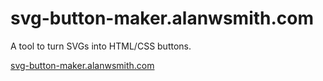 # svg-button-maker.alanwsmith.com 

A tool to turn SVGs into HTML/CSS buttons.  

[svg-button-maker.alanwsmith.com](https://svg-button-maker.alanwsmith.com)

